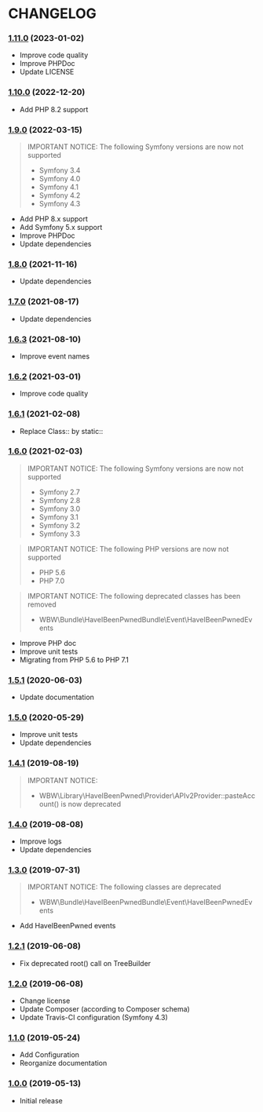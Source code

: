 CHANGELOG
=========

### [1.11.0](https://github.com/webeweb/haveibeenpwned-bundle/tree/v1.11.0) (2023-01-02)

- Improve code quality
- Improve PHPDoc
- Update LICENSE

### [1.10.0](https://github.com/webeweb/haveibeenpwned-bundle/tree/v1.10.0) (2022-12-20)

- Add PHP 8.2 support

### [1.9.0](https://github.com/webeweb/haveibeenpwned-bundle/tree/v1.9.0) (2022-03-15)

> IMPORTANT NOTICE: The following Symfony versions are now not supported
> - Symfony 3.4
> - Symfony 4.0
> - Symfony 4.1
> - Symfony 4.2
> - Symfony 4.3

- Add PHP 8.x support
- Add Symfony 5.x support
- Improve PHPDoc
- Update dependencies

### [1.8.0](https://github.com/webeweb/haveibeenpwned-bundle/tree/v1.8.0) (2021-11-16)

- Update dependencies

### [1.7.0](https://github.com/webeweb/haveibeenpwned-bundle/tree/v1.7.0) (2021-08-17)

- Update dependencies

### [1.6.3](https://github.com/webeweb/haveibeenpwned-bundle/tree/v1.6.3) (2021-08-10)

- Improve event names

### [1.6.2](https://github.com/webeweb/haveibeenpwned-bundle/tree/v1.6.2) (2021-03-01)

- Improve code quality

### [1.6.1](https://github.com/webeweb/haveibeenpwned-bundle/tree/v1.6.1) (2021-02-08)

- Replace Class:: by static::

### [1.6.0](https://github.com/webeweb/haveibeenpwned-bundle/tree/v1.6.0) (2021-02-03)

> IMPORTANT NOTICE: The following Symfony versions are now not supported
> - Symfony 2.7
> - Symfony 2.8
> - Symfony 3.0
> - Symfony 3.1
> - Symfony 3.2
> - Symfony 3.3

> IMPORTANT NOTICE: The following PHP versions are now not supported
> - PHP 5.6
> - PHP 7.0

> IMPORTANT NOTICE: The following deprecated classes has been removed
> - WBW\Bundle\HaveIBeenPwnedBundle\Event\HaveIBeenPwnedEvents

- Improve PHP doc
- Improve unit tests
- Migrating from PHP 5.6 to PHP 7.1

### [1.5.1](https://github.com/webeweb/haveibeenpwned-bundle/tree/v1.5.1) (2020-06-03)

- Update documentation

### [1.5.0](https://github.com/webeweb/haveibeenpwned-bundle/tree/v1.5.0) (2020-05-29)

- Improve unit tests
- Update dependencies

### [1.4.1](https://github.com/webeweb/haveibeenpwned-bundle/tree/v1.4.1) (2019-08-19)

> IMPORTANT NOTICE:
>
> - WBW\Library\HaveIBeenPwned\Provider\APIv2Provider::pasteAccount() is now deprecated

### [1.4.0](https://github.com/webeweb/haveibeenpwned-bundle/tree/v1.4.0) (2019-08-08)

- Improve logs
- Update dependencies

### [1.3.0](https://github.com/webeweb/haveibeenpwned-bundle/tree/v1.3.0) (2019-07-31)

> IMPORTANT NOTICE: The following classes are deprecated
>
> - WBW\Bundle\HaveIBeenPwnedBundle\Event\HaveIBeenPwnedEvents

- Add HaveIBeenPwned events

### [1.2.1](https://github.com/webeweb/haveibeenpwned-bundle/tree/v1.2.1) (2019-06-08)

- Fix deprecated root() call on TreeBuilder

### [1.2.0](https://github.com/webeweb/haveibeenpwned-bundle/tree/v1.2.0) (2019-06-08)

- Change license
- Update Composer (according to Composer schema)
- Update Travis-CI configuration (Symfony 4.3)

### [1.1.0](https://github.com/webeweb/haveibeenpwned-bundle/tree/v1.1.0) (2019-05-24)

- Add Configuration
- Reorganize documentation

### [1.0.0](https://github.com/webeweb/haveibeenpwned-bundle/tree/v1.0.0) (2019-05-13)

- Initial release
